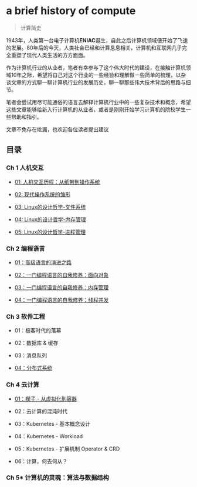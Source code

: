 # a brief history of compute
> 计算简史

1943年，人类第一台电子计算机**ENIAC**诞生，自此之后计算机领域便开始了飞速的发展。80年后的今天，人类社会已经和计算息息相关，计算机和互联网几乎完全重塑了现代人类生活的方方面面。

作为计算机行业的从业者，笔者有幸参与了这个伟大时代的建设，在接触计算机领域10年之际，希望将自己对这个行业的一些经验和理解做一些简单的梳理，以杂谈文章的方式聊一聊计算机行业的发展历史，聊一聊那些伟大技术背后的思路与细节。

笔者会尝试用尽可能通俗的语言去解释计算机行业中的一些复杂技术和概念，希望这些文章能够给新入行计算机的从业者，或者是刚刚开始学习计算机的院校学生一些帮助和指引。

文章不免存在纰漏，也欢迎各位读者提出建议

## 目录

### Ch 1 人机交互

- [01: 人机交互历程：从纸带到操作系统](ch1/01-人机交互历程_从纸带到操作系统.md)

- [02: 现代操作系统的雏形](ch1/02-现代操作系统的雏形.md)

- [03: Linux的设计哲学-文件系统](ch1/03-Linux的设计哲学_文件系统.md)

- [04: Linux的设计哲学-内存管理](ch1/04-Linux的设计哲学_内存管理.md)

- [05: Linux的设计哲学-进程管理](ch1/05-Linux的设计哲学_进程管理.md)

### Ch 2 编程语言

- [01：高级语言的演进之路](ch2/01-高级语言的演进之路.md)

- [02：一门编程语言的自我修养：面向对象](ch2/02-高级语言的自我修养_面向对象.md)

- [03：一门编程语言的自我修养：内存管理](ch2/03-高级语言的自我修养_内存管理.md)

- [04：一门编程语言的自我修养：线程并发](ch2/04-高级语言的自我修养_线程并发.md)

### Ch 3 软件工程

- 01：极客时代的落幕

- 02：数据库 & 缓存

- 03：消息队列

- [04：分布式系统](ch3/04-分布式系统.md)

### Ch 4 云计算

- [01：楔子 - 从虚拟化到容器](ch4/01-楔子_从虚拟化到容器.md)

- 02：云计算的混沌时代

- 03：Kubernetes - 基本概念设计

- 04：Kubernetes - Workload

- 05：Kubernetes - 扩展机制 Operator & CRD

- 06：计算，何去何从？

### Ch 5* 计算机的灵魂：算法与数据结构
